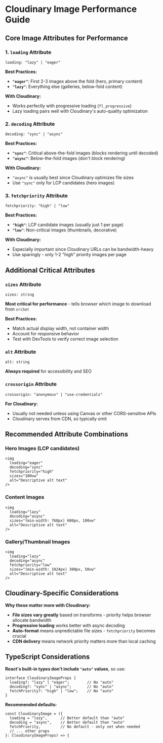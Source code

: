 # Cloudinary Image Performance Guide

## Core Image Attributes for Performance

### 1. `loading` Attribute
```tsx
loading: "lazy" | "eager"
```

**Best Practices:**
- **`"eager"`**: First 2-3 images above the fold (hero, primary content)
- **`"lazy"`**: Everything else (galleries, below-fold content)

**With Cloudinary:**
- Works perfectly with progressive loading (`fl_progressive`)
- Lazy loading pairs well with Cloudinary's auto-quality optimization

### 2. `decoding` Attribute
```tsx
decoding: "sync" | "async"
```

**Best Practices:**
- **`"sync"`**: Critical above-the-fold images (blocks rendering until decoded)
- **`"async"`**: Below-the-fold images (don't block rendering)

**With Cloudinary:**
- `"async"` is usually best since Cloudinary optimizes file sizes
- Use `"sync"` only for LCP candidates (hero images)

### 3. `fetchpriority` Attribute
```tsx
fetchpriority: "high" | "low"
```

**Best Practices:**
- **`"high"`**: LCP candidate images (usually just 1 per page)
- **`"low"`**: Non-critical images (thumbnails, decorative)

**With Cloudinary:**
- Especially important since Cloudinary URLs can be bandwidth-heavy
- Use sparingly - only 1-2 "high" priority images per page

## Additional Critical Attributes

### `sizes` Attribute
```tsx
sizes: string
```
**Most critical for performance** - tells browser which image to download from `srcSet`

**Best Practices:**
- Match actual display width, not container width
- Account for responsive behavior
- Test with DevTools to verify correct image selection

### `alt` Attribute
```tsx
alt: string
```
**Always required** for accessibility and SEO

### `crossorigin` Attribute
```tsx
crossorigin: "anonymous" | "use-credentials"
```
**For Cloudinary:**
- Usually not needed unless using Canvas or other CORS-sensitive APIs
- Cloudinary serves from CDN, so typically omit

## Recommended Attribute Combinations

### Hero Images (LCP candidates)
```tsx
<img
  loading="eager"
  decoding="sync"
  fetchpriority="high"
  sizes="100vw"
  alt="Descriptive alt text"
/>
```

### Content Images
```tsx
<img
  loading="lazy"
  decoding="async"
  sizes="(min-width: 768px) 600px, 100vw"
  alt="Descriptive alt text"
/>
```

### Gallery/Thumbnail Images
```tsx
<img
  loading="lazy"
  decoding="async"
  fetchpriority="low"
  sizes="(min-width: 1024px) 300px, 50vw"
  alt="Descriptive alt text"
/>
```

## Cloudinary-Specific Considerations

**Why these matter more with Cloudinary:**
- **File sizes vary greatly** based on transforms - priority helps browser allocate bandwidth
- **Progressive loading** works better with async decoding
- **Auto-format** means unpredictable file sizes - `fetchpriority` becomes crucial
- **CDN delivery** means network priority matters more than local caching

## TypeScript Considerations

**React's built-in types don't include `"auto"` values**, so use:

```tsx
interface CloudinaryImageProps {
  loading?: "lazy" | "eager";        // No "auto"
  decoding?: "sync" | "async";       // No "auto"
  fetchPriority?: "high" | "low";    // No "auto"
}
```

**Recommended defaults:**
```tsx
const CloudinaryImage = ({
  loading = "lazy",      // Better default than "auto"
  decoding = "async",    // Better default than "auto"
  fetchPriority,         // No default - only set when needed
  // ... other props
}: CloudinaryImageProps) => {
```